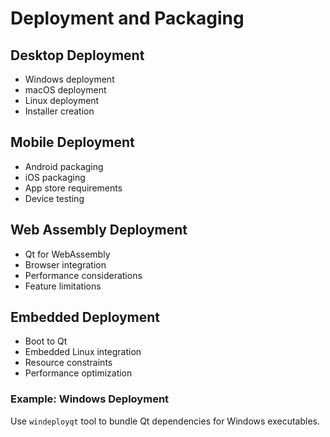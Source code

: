 # Deployment and Packaging

## Desktop Deployment
- Windows deployment
- macOS deployment
- Linux deployment
- Installer creation

## Mobile Deployment
- Android packaging
- iOS packaging
- App store requirements
- Device testing

## Web Assembly Deployment
- Qt for WebAssembly
- Browser integration
- Performance considerations
- Feature limitations

## Embedded Deployment
- Boot to Qt
- Embedded Linux integration
- Resource constraints
- Performance optimization

### Example: Windows Deployment
Use `windeployqt` tool to bundle Qt dependencies for Windows executables.
